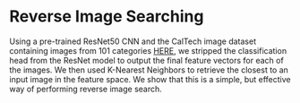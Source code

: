 # Reverse Image Searching

Using a pre-trained ResNet50 CNN and the CalTech image dataset containing images from 101 categories [HERE](http://www.vision.caltech.edu/Image_Datasets/Caltech101/), we stripped the classification head from the ResNet model to output the final feature vectors for each of the images. We then used K-Nearest Neighbors to retrieve the closest to an input image in the feature space. We show that this is a simple, but effective way of performing reverse image search.
